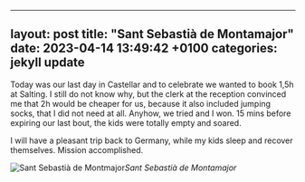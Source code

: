 
---
layout: post
title:  "Sant Sebastià de Montamajor"
date:   2023-04-14 13:49:42 +0100
categories: jekyll update
---

Today was our last day in Castellar and to celebrate we wanted to book 1,5h at Salting. I still do not know why, but the clerk at the reception convinced me that 2h would be cheaper for us, because it also included jumping socks, that I did not need at all. Anyhow, we tried and I won. 15 mins before expiring our last bout, the kids were totally empty and soared.  

I will have a pleasant trip back to Germany, while my kids sleep and recover themselves. Mission accomplished.


![Sant Sebastià de Montmajor](https://lh3.googleusercontent.com/pw/AJFCJaWi6d8tTHQn6Gh5qycrmq2pXm6NpeU1MVZr7AtTtz2ExdLzT6oy9Kk0dO6kJjl7e6g77jxroNxlcEJ5B-9WKuDrmYf1od31tsfz1-_XgQQ7yZk-ckQ=w2400)*Sant Sebastià de Montamajor*&nbsp;



[jekyll-docs]: https://jekyllrb.com/docs/home
[jekyll-gh]:   https://github.com/jekyll/jekyll
[jekyll-talk]: https://talk.jekyllrb.com/


